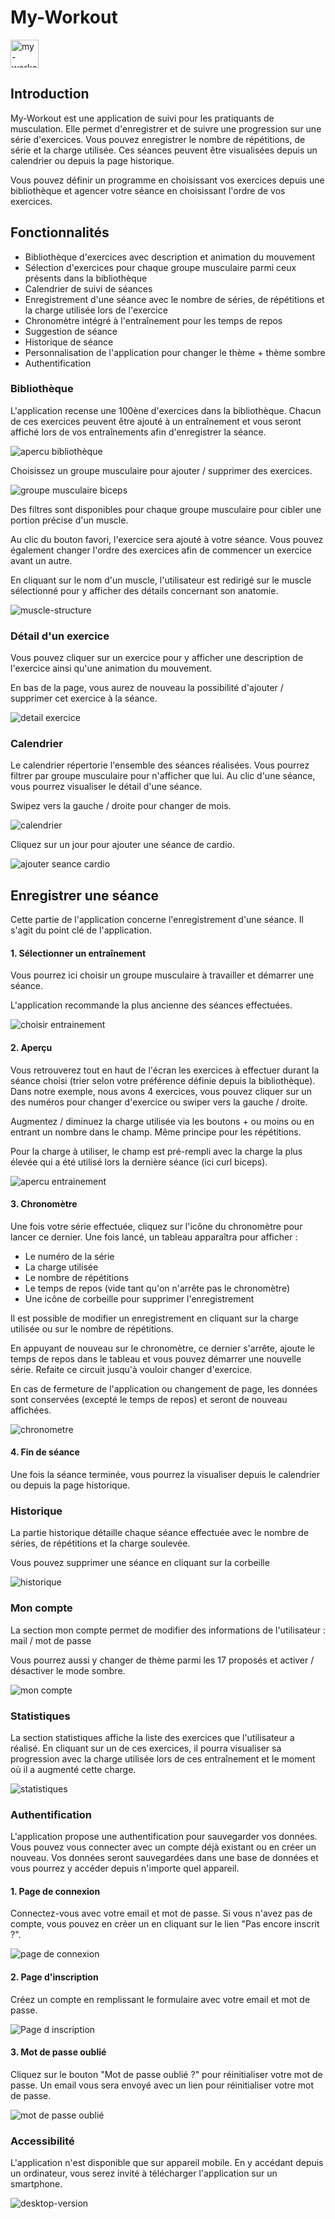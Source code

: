 # My-Workout

<a href="http://my-workout.alexandre-vernet.fr/" target="_blank" rel="noreferrer">
<img alt="my-workout logo" src="https://raw.githubusercontent.com/Alexandre-Vernet/My-Workout/refs/heads/main/apps/app/public/favicon.ico" width="45">
</a>

## Introduction

My-Workout est une application de suivi pour les pratiquants de musculation. Elle permet d'enregistrer et de suivre une progression sur une série d'exercices. Vous pouvez enregistrer le nombre de répétitions, de série et la charge utilisée. Ces séances peuvent être visualisées depuis un calendrier ou depuis la page historique.

Vous pouvez définir un programme en choisissant vos exercices depuis une bibliothèque et agencer votre séance en choisissant l'ordre de vos exercices.

## Fonctionnalités

- Bibliothèque d'exercices avec description et animation du mouvement
- Sélection d'exercices pour chaque groupe musculaire parmi ceux présents dans la bibliothèque
- Calendrier de suivi de séances
- Enregistrement d'une séance avec le nombre de séries, de répétitions et la charge utilisée lors de l'exercice
- Chronomètre intégré à l'entraînement pour les temps de repos
- Suggestion de séance
- Historique de séance
- Personnalisation de l'application pour changer le thème + thème sombre
- Authentification

### Bibliothèque

L'application recense une 100ène d'exercices dans la bibliothèque. Chacun de ces exercices peuvent être ajouté à un entraînement et vous seront affiché lors de vos entraînements afin d'enregistrer la séance.

![apercu bibliothèque](https://github.com/user-attachments/assets/b1443344-93dd-48a4-b05e-7baafbf730bc)

Choisissez un groupe musculaire pour ajouter / supprimer des exercices.

![groupe musculaire biceps](https://github.com/user-attachments/assets/130a583b-52ed-4da1-b0f7-4868253ef3ed)

Des filtres sont disponibles pour chaque groupe musculaire pour cibler une portion précise d'un muscle.

Au clic du bouton favori, l'exercice sera ajouté à votre séance. Vous pouvez également changer l'ordre des exercices afin de commencer un exercice avant un autre.

En cliquant sur le nom d'un muscle, l'utilisateur est redirigé sur le muscle sélectionné pour y afficher des détails concernant son anatomie.

![muscle-structure](https://github.com/user-attachments/assets/76d2103a-db7d-4165-b3b3-cbc6ee3b383e)



### Détail d'un exercice

Vous pouvez cliquer sur un exercice pour y afficher une description de l'exercice ainsi qu'une animation du mouvement.

En bas de la page, vous aurez de nouveau la possibilité d'ajouter / supprimer cet exercice à la séance.

![detail exercice](https://github.com/user-attachments/assets/a4bc38a8-e577-4638-8db9-b23d05be31fd)

### Calendrier

Le calendrier répertorie l'ensemble des séances réalisées. Vous pourrez filtrer par groupe musculaire pour n'afficher que lui. Au clic d'une séance, vous pourrez visualiser le détail d'une séance.

Swipez vers la gauche / droite pour changer de mois.

![calendrier](https://github.com/user-attachments/assets/c0341896-a0ec-4d24-b58a-2cc528455d22)

Cliquez sur un jour pour ajouter une séance de cardio.

![ajouter seance cardio](https://github.com/user-attachments/assets/bd988a3b-8cd7-4647-a76a-0c44578b4313)

## Enregistrer une séance

Cette partie de l'application concerne l'enregistrement d'une séance. Il s'agit du point clé de l'application.

#### 1. Sélectionner un entraînement
   Vous pourrez ici choisir un groupe musculaire à travailler et démarrer une séance.

L'application recommande la plus ancienne des séances effectuées.

![choisir entrainement](https://github.com/user-attachments/assets/5f4f42f9-c34e-4a45-a86a-e4a6840eb777)

#### 2. Aperçu

Vous retrouverez tout en haut de l'écran les exercices à effectuer durant la séance choisi (trier selon votre préférence définie depuis la bibliothèque). Dans notre exemple, nous avons 4 exercices, vous pouvez cliquer sur un des numéros pour changer d'exercice ou swiper vers la gauche / droite.

Augmentez / diminuez la charge utilisée via les boutons + ou moins ou en entrant un nombre dans le champ. Même principe pour les répétitions.

Pour la charge à utiliser, le champ est pré-rempli avec la charge la plus élevée qui a été utilisé lors la dernière séance (ici curl biceps).

![apercu entrainement](https://github.com/user-attachments/assets/b9da1985-b1d9-49fd-a48c-ff03e4dbf550)

#### 3. Chronomètre
   Une fois votre série effectuée, cliquez sur l'icône du chronomètre pour lancer ce dernier. Une fois lancé, un tableau apparaîtra pour afficher :

- Le numéro de la série
- La charge utilisée
- Le nombre de répétitions
- Le temps de repos (vide tant qu'on n'arrête pas le chronomètre)
- Une icône de corbeille pour supprimer l'enregistrement

Il est possible de modifier un enregistrement en cliquant sur la charge utilisée ou sur le nombre de répétitions.

En appuyant de nouveau sur le chronomètre, ce dernier s'arrête, ajoute le temps de repos dans le tableau et vous pouvez démarrer une nouvelle série. Refaite ce circuit jusqu'à vouloir changer d'exercice.

En cas de fermeture de l'application ou changement de page, les données sont conservées (excepté le temps de repos) et seront de nouveau affichées.

![chronometre](https://github.com/user-attachments/assets/34a9711b-3ec0-4e9a-8398-48d16a17ae7f)

#### 4. Fin de séance
   Une fois la séance terminée, vous pourrez la visualiser depuis le calendrier ou depuis la page historique.

### Historique

La partie historique détaille chaque séance effectuée avec le nombre de séries, de répétitions et la charge soulevée.

Vous pouvez supprimer une séance en cliquant sur la corbeille

![historique](https://github.com/user-attachments/assets/08cb0d38-c02b-49b5-a07c-c861eef50166)

### Mon compte

La section mon compte permet de modifier des informations de l'utilisateur : mail / mot de passe

Vous pourrez aussi y changer de thème parmi les 17 proposés et activer / désactiver le mode sombre.

![mon compte](https://github.com/user-attachments/assets/f1993160-2e83-4f19-9730-e50cd608ca74)

### Statistiques

La section statistiques affiche la liste des exercices que l'utilisateur a réalisé. En cliquant sur un de ces exercices, il pourra visualiser sa progression avec la charge utilisée lors de ces entraînement et le moment où il a augmenté cette charge.

![statistiques](https://github.com/user-attachments/assets/ff03a702-6839-4b46-a19f-fc9df56be431)


### Authentification

L'application propose une authentification pour sauvegarder vos données. Vous pouvez vous connecter avec un compte déjà existant ou en créer un nouveau.
Vos données seront sauvegardées dans une base de données et vous pourrez y accéder depuis n'importe quel appareil.

#### 1. Page de connexion

Connectez-vous avec votre email et mot de passe. Si vous n'avez pas de compte, vous pouvez en créer un en cliquant sur le lien "Pas encore inscrit ?".

![page de connexion](https://github.com/user-attachments/assets/8bb3f0ca-6eb8-444b-bc4a-38a5f8afefe5)

#### 2. Page d'inscription
   Créez un compte en remplissant le formulaire avec votre email et mot de passe.

![Page d inscription](https://github.com/user-attachments/assets/349e1fde-11e8-496b-8781-ec3709a3dc97)

#### 3. Mot de passe oublié

Cliquez sur le bouton "Mot de passe oublié ?" pour réinitialiser votre mot de passe. Un email vous sera envoyé avec un lien pour réinitialiser votre mot de passe.

![mot de passe oublié](https://github.com/user-attachments/assets/8141f960-72b6-4048-b1bc-def09e7bdd7d)


### Accessibilité
L'application n'est disponible que sur appareil mobile. En y accédant depuis un ordinateur, vous serez invité à télécharger l'application sur un smartphone.

![desktop-version](https://github.com/user-attachments/assets/7760b9af-e2a4-46fe-b137-87f6579b6321)

